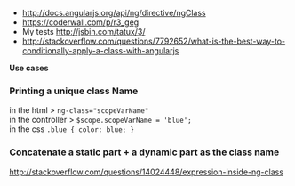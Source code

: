 * http://docs.angularjs.org/api/ng/directive/ngClass   
* https://coderwall.com/p/r3_geg   
* My tests http://jsbin.com/tatux/3/   
* http://stackoverflow.com/questions/7792652/what-is-the-best-way-to-conditionally-apply-a-class-with-angularjs

**Use cases**
 
### Printing a unique class Name 
    
in the html > ```ng-class="scopeVarName"```   
in the controller > ```$scope.scopeVarName = 'blue';```   
in the css ```.blue { color: blue; }```

### Concatenate a static part + a dynamic part as the class name 

http://stackoverflow.com/questions/14024448/expression-inside-ng-class  